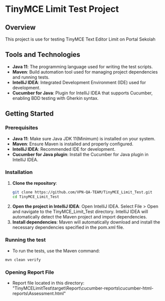 # TinyMCE Limit Test Project

## Overview
This project is use for testing TinyMCE Text Editor Limit on Portal Sekolah

## Tools and Technologies
- **Java 11**: The programming language used for writing the test scripts.
- **Maven**: Build automation tool used for managing project dependencies and running tests.
- **IntelliJ IDEA**: Integrated Development Environment (IDE) used for development.
- **Cucumber for Java**: Plugin for IntelliJ IDEA that supports Cucumber, enabling BDD testing with Gherkin syntax.

## Getting Started

### Prerequisites
- **Java 11**: Make sure Java JDK 11(Minimum) is installed on your system.
- **Maven**: Ensure Maven is installed and properly configured.
- **IntelliJ IDEA**: Recommended IDE for development.
- **Cucumber for Java plugin**: Install the Cucumber for Java plugin in IntelliJ IDEA.

### Installation
1. **Clone the repository**:
   ```bash
   git clone https://github.com/VPN-QA-TEAM/TinyMCE_Limit_Test.git
   cd TinyMCE_Limit_Test
2. **Open the project in IntelliJ IDEA**:
Open IntelliJ IDEA.
Select File > Open and navigate to the TinyMCE_Limit_Test directory.
IntelliJ IDEA will automatically detect the Maven project and import dependencies.
3. **Install dependencies**:
Maven will automatically download and install the necessary dependencies specified in the pom.xml file.

### Running the test
* To run the tests, use the Maven command:
```shell
mvn clean verify
```

### Opening Report File
* Report file located in this directory:
"TinyMCELimitTest\target\Report\cucumber-reports\cucumber-html-reports\Assessment.html"

